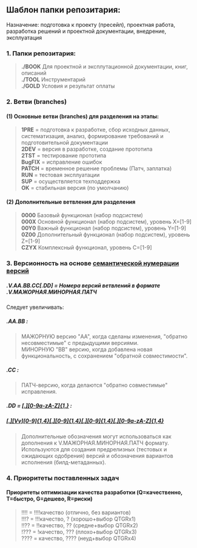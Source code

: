 ## Шаблон папки репозитария:  
Назначение: подготовка к проекту (пресейл), проектная работа, разработка решений и проектной документации, внедрение, эксплуатация
### 1. Папки репозитария:
>**./BOOK** Для проектной и эксплутационной документации, книг, описаний  
>**./TOOL** Инструментарий  
>**./GOLD** Условия и результат оплаты  

### 2. Ветви (branches)
#### (1) Основные ветви (branches) для разделения на этапы:
>**1PRE** = подготовка к разработке, сбор исходных данных, систематизация, анализ, формирование требований и подготовительной документации  
>**2DEV** = версия в разработке, создание прототипа  
>**2TST** = тестирование прототипа  
>**BugFIX** = исправление ошибок  
>**PATCH** = временное решение проблемы (Патч, заплатка)  
>**RUN** = тестовая эксплуатации  
>**SUP** = осуществляется техподдержка  
>**OK** = стабильная версия (по умолчанию)  

#### (2) Дополнительные ветвления для разделения
>**0000** Базовый функционал (набор подсистем)  
>**000X** Основной функционал (набор подсистем), уровень X=[1-9]  
>**00Y0** Важный функционал (набор подсистем), уровень Y=[1-9]  
>**0Z00** Дополнительный функционал (набор подсистем), уровень Z=[1-9]  
>**CZYX** Комплексный функционал, уровень C=[1-9]

### 3. Версионность на основе [семантической нумерации версий](https://semver.org/lang/ru/)
##### .V.AA.BB.CC[.DD] = Номера версий ветвлений в формате .V.МАЖОРНАЯ.МИНОРНАЯ.ПАТЧ
Cледует увеличивать:
##### .AA.BB :
>МАЖОРНУЮ версию "AA", когда сделаны изменения, "обратно несовместимые" с предыдущими версиями.  
>МИНОРНУЮ "BB" версию, когда добавлена новая функциональность, с сохранением "обратной совместимости".
##### .CC :
>ПАТЧ-версию, когда делаются "обратно совместимые" исправления.
##### .DD = [[.][0-9a-zA-Z]{1,}](https://regex101.com) :
##### [[.][Vv][0-9]{1,4}[.][0-9]{1,4}[.][0-9]{1,4}[.][0-9a-zA-Z]{1,4}](https://regex101.com/r/YYlzES/1)
>Дополнительные обозначения могут использоваться как дополнения к V.МАЖОРНАЯ.МИНОРНАЯ.ПАТЧ формату. Используются для создания предрелизных (тестовых и ожидающих одобрения) версий и обозначения  вариантов исполнения (билд-метаданных).  

### 4. Приоритеты поставленных задач
#### Приоритеты оптимизации качества разработки (Q=качественно, T=быстро, G=дешево, R=риски)
>!!!! = !!!!качество (отлично, без вариантов)  
>!!!? = !!!качество, ? (хорошо+выбор QTGRx1)  
>!!?? = !!качество, ?? (средне+выбор QTGRх2)  
>!??? = !качество, ??? (плохо+выбор QTGRх3)  
>???? = качество, ???? (неуд+выбор QTGRх4)  
